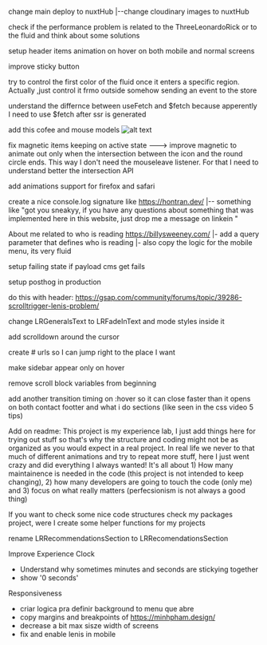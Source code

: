 change main deploy to nuxtHub
|--change cloudinary images to nuxtHub

check if the performance problem is related to the ThreeLeonardoRick or to the fluid and think about some solutions

setup header items animation on hover on both mobile and normal screens

improve sticky button

try to control the first color of the fluid once it enters a specific region. Actually ,just control it frmo outside somehow sending an event to the store

understand the differnce between useFetch and $fetch because apperently I need to use $fetch after ssr is generated

add this cofee and mouse models
![alt text](image.png)

fix magnetic items keeping on active state
---> improve magnetic to animate out only when the intersection between the icon and the round circle ends. This way I don't need the mouseleave listener. For that I need to understand better the intersection API

add animations support for firefox and safari

create a nice console.log signature like https://hontran.dev/
|-- something like "got you sneakyy, if you have any questions about something that was implemented here in this website, just drop me a message on linkein "

About me related to who is reading https://billysweeney.com/
|- add a query parameter that defines who is reading
|- also copy the logic for the mobile menu, its very fluid

setup failing state if payload cms get fails

setup posthog in production

do this with header: https://gsap.com/community/forums/topic/39286-scrolltrigger-lenis-problem/

change LRGeneralsText to LRFadeInText and mode styles inside it

add scrolldown around the cursor

create # urls so I can jump right to the place I want

make sidebar appear only on hover

remove scroll block variables from beginning

add another transition timing on :hover so it can close faster than it opens on both contact footter and what i do sections (like seen in the css video 5 tips)

Add on readme: This project is my experience lab, I just add things here for trying out stuff so that's why the structure and coding might not be as organized as you would expect in a real project. In real life we never to that much of different animations and try to repeat more stuff, here I just went crazy and did everything I always wanted! It's all about 1) How many maintainence is needed in the code (this project is not intended to keep changing), 2) how many developers are going to touch the code (only me) and 3) focus on what really matters (perfecsionism is not always a good thing)

If you want to check some nice code structures check my packages project, were I create some helper functions for my projects

rename LRRecommendationsSection to LRRecomendationsSection

Improve Experience Clock

- Understand why sometimes minutes and seconds are stickying together
- show '0 seconds'

Responsiveness

- criar logica pra definir background to menu que abre
- copy margins and breakpoints of https://minhpham.design/
- decrease a bit max sisze width of screens
- fix and enable lenis in mobile

